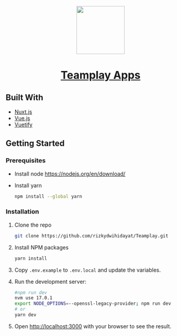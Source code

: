 <p align="center">
  <a href="https://nuxtjs.org">
    <img src="https://develop365.gitlab.io/nuxtjs-2.8.X-doc/en/logos/nuxt-icon.png" height="128">
    <h1 align="center">Teamplay Apps</h1>
  </a>
</p>

## Built With

- [Nuxt.js](https://nuxtjs.org/)
- [Vue.js](https://vuejs.org//)
- [Vuetify](https://vuetifyjs.com/en/)

## Getting Started

### Prerequisites

- Install node
  https://nodejs.org/en/download/

- Install yarn
  ```sh
  npm install --global yarn
  ```

### Installation

1. Clone the repo
   ```sh
   git clone https://github.com/rizkydwihidayat/Teamplay.git
   ```
2. Install NPM packages
   ```sh
   yarn install
   ```
3. Copy `.env.example` to `.env.local` and update the variables.

4. Run the development server:

   ```bash
   #npm run dev
   nvm use 17.0.1
   export NODE_OPTIONS=--openssl-legacy-provider; npm run dev
   # or
   yarn dev
   ```

5. Open [http://localhost:3000](http://localhost:3000) with your browser to see the result.
